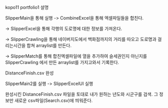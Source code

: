 kopo11 portfolio1 설명

SlipperMain을 통해 실행 -> CombineExcel을 통해 엑셀파일들을 합친다.

-> SlipperExcel을 통해 각행의 도로명에 대한 정보를 가져온다.

-> SlipperCrawling을 통해 네이버지도에서 백화점까지의 거리를 따오고 도로명과 걸리는시간을 합쳐 arraylist를 만든다.

-> SlipperMatch를 통해 합친엑셀파일에 열을 추가하여 슬세권인지 아닌지를 SlipperCrawling 에서 만든 arraylist를 가지고와서 기록한다.

DistanceFinish.csv 완성

SlipperMain2를 실행 -> SlipperExcelUI 실행

완성시킨 DistanceFinish.csv 파일을 토대로 내가 원하는 년도와 시군구를 검색. 그 정보만 새로운 csv파일(Search.csv)에 띄워준다.
